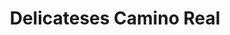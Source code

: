 ---
title: "Delicateses Camino Real"
url: /los-teques/delicateses-camino-real/
shop: charcutería
---